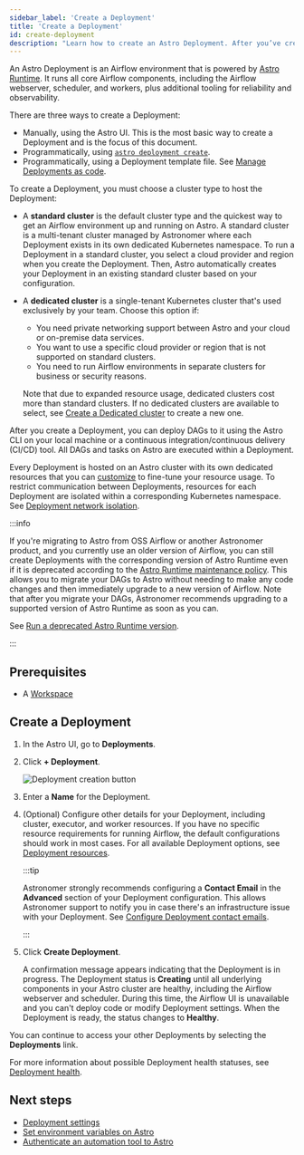 ```yaml
---
sidebar_label: 'Create a Deployment'
title: 'Create a Deployment'
id: create-deployment
description: "Learn how to create an Astro Deployment. After you’ve created a Deployment, you can deploy DAGs to it from the Astro command-line interface (CLI), or from a continuous integration and continuous delivery (CI/CD) pipeline."
---
```


An Astro Deployment is an Airflow environment that is powered by [Astro Runtime](runtime-image-architecture.mdx). It runs all core Airflow components, including the Airflow webserver, scheduler, and workers, plus additional tooling for reliability and observability.

There are three ways to create a Deployment:

- Manually, using the Astro UI. This is the most basic way to create a Deployment and is the focus of this document.
- Programmatically, using [`astro deployment create`](cli/astro-deployment-create.md).
- Programmatically, using a Deployment template file. See [Manage Deployments as code](manage-deployments-as-code.md).

To create a Deployment, you must choose a cluster type to host the Deployment:

- A **standard cluster** is the default cluster type and the quickest way to get an Airflow environment up and running on Astro. A standard cluster is a multi-tenant cluster managed by Astronomer where each Deployment exists in its own dedicated Kubernetes namespace. To run a Deployment in a standard cluster, you select a cloud provider and region when you create the Deployment. Then, Astro automatically creates your Deployment in an existing standard cluster based on your configuration.

- A **dedicated cluster** is a single-tenant Kubernetes cluster that's used exclusively by your team. Choose this option if:

    - You need private networking support between Astro and your cloud or on-premise data services.
    - You want to use a specific cloud provider or region that is not supported on standard clusters.
    - You need to run Airflow environments in separate clusters for business or security reasons.

    Note that due to expanded resource usage, dedicated clusters cost more than standard clusters. If no dedicated clusters are available to select, see [Create a Dedicated cluster](create-dedicated-cluster.md) to create a new one.

After you create a Deployment, you can deploy DAGs to it using the Astro CLI on your local machine or a continuous integration/continuous delivery (CI/CD) tool. All DAGs and tasks on Astro are executed within a Deployment.

Every Deployment is hosted on an Astro cluster with its own dedicated resources that you can [customize](deployment-resources.md) to fine-tune your resource usage. To restrict communication between Deployments, resources for each Deployment are isolated within a corresponding Kubernetes namespace. See [Deployment network isolation](data-protection.md#deployment-network-isolation).

:::info

If you're migrating to Astro from OSS Airflow or another Astronomer product, and you currently use an older version of Airflow, you can still create Deployments with the corresponding version of Astro Runtime even if it is deprecated according to the [Astro Runtime maintenance policy](runtime-version-lifecycle-policy.md#astro-runtime-maintenance-policy). This allows you to migrate your DAGs to Astro without needing to make any code changes and then immediately upgrade to a new version of Airflow. Note that after you migrate your DAGs, Astronomer recommends upgrading to a supported version of Astro Runtime as soon as you can.

See [Run a deprecated Astro Runtime version](upgrade-runtime.md#run-a-deprecated-astro-runtime-version). 


:::


## Prerequisites

- A [Workspace](manage-workspaces.md)

## Create a Deployment

1. In the Astro UI, go to **Deployments**.

2. Click **+ Deployment**.

    ![Deployment creation button](/img/docs/create-button.png)

3. Enter a **Name** for the Deployment.

4. (Optional) Configure other details for your Deployment, including cluster, executor, and worker resources. If you have no specific resource requirements for running Airflow, the default configurations should work in most cases. For all available Deployment options, see [Deployment resources](deployment-resources.md).

    :::tip

    Astronomer strongly recommends configuring a **Contact Email** in the **Advanced** section of your Deployment configuration. This allows Astronomer support to notify you in case there's an infrastructure issue with your Deployment. See [Configure Deployment contact emails](deployment-details.md#configure-deployment-contact-emails).

    :::

5. Click **Create Deployment**.

     A confirmation message appears indicating that the Deployment is in progress. The Deployment status is **Creating** until all underlying components in your Astro cluster are healthy, including the Airflow webserver and scheduler. During this time, the Airflow UI is unavailable and you can't deploy code or modify Deployment settings. When the Deployment is ready, the status changes to **Healthy**.

You can continue to access your other Deployments by selecting the **Deployments** link.

For more information about possible Deployment health statuses, see [Deployment health](deployment-health-incidents.md).

## Next steps

- [Deployment settings](deployment-settings.md)
- [Set environment variables on Astro](environment-variables.md)
- [Authenticate an automation tool to Astro](automation-authentication.md)
